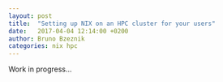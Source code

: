 ```yaml
---
layout: post
title:  "Setting up NIX on an HPC cluster for your users"
date:   2017-04-04 12:14:00 +0200
author: Bruno Bzeznik
categories: nix hpc
---
```


Work in progress...
